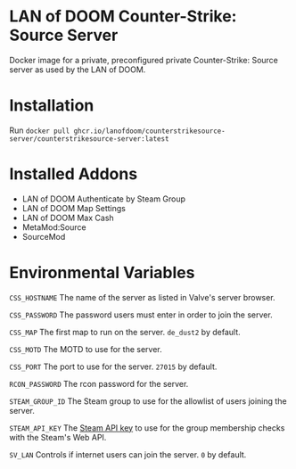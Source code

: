 # LAN of DOOM Counter-Strike: Source Server
Docker image for a private, preconfigured private Counter-Strike: Source server
as used by the LAN of DOOM.

# Installation
Run
``docker pull ghcr.io/lanofdoom/counterstrikesource-server/counterstrikesource-server:latest``

# Installed Addons
*  LAN of DOOM Authenticate by Steam Group
*  LAN of DOOM Map Settings
*  LAN of DOOM Max Cash
*  MetaMod:Source
*  SourceMod

# Environmental Variables
``CSS_HOSTNAME`` The name of the server as listed in Valve's server browser.

``CSS_PASSWORD`` The password users must enter in order to join the server.

``CSS_MAP`` The first map to run on the server. ``de_dust2`` by default.

``CSS_MOTD`` The MOTD to use for the server.

``CSS_PORT`` The port to use for the server. ``27015`` by default.

``RCON_PASSWORD`` The rcon password for the server.

``STEAM_GROUP_ID`` The Steam group to use for the allowlist of users joining the
server.

``STEAM_API_KEY`` The [Steam API key](https://steamcommunity.com/dev/apikey) to
use for the group membership checks with the Steam's Web API.

``SV_LAN`` Controls if internet users can join the server. ``0`` by default.